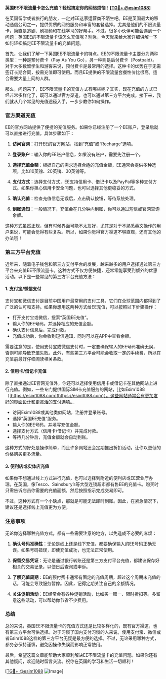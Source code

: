 **英国EE不限流量卡怎么充值？轻松搞定你的网络烦恼！[[TG💪+ @esim1088](https://t.me/s/esim1088)]**

在英国留学或者旅行的朋友，一定对EE这家运营商不陌生吧。EE是英国最大的移动通信公司之一，提供优质的网络服务和丰富的套餐选择。尤其是他们的不限流量卡，简直是追剧、刷视频和在线学习的好帮手。不过，很多小伙伴可能会遇到一个问题：英国EE的不限流量卡该怎么充值呢？别急，今天就来给大家详细讲解一下如何轻松搞定EE不限流量卡的充值问题。

首先，让我们了解一下英国EE不限流量卡的特点。EE的不限流量卡主要分为两种类型：一种是预付费卡（Pay As You Go），另一种则是后付费卡（Postpaid）。对于大多数留学生和游客来说，预付费卡是最常用的选择。这种卡的优势在于无需签订长期合同，按需充值即可使用。而且EE提供的不限流量套餐性价比很高，适合需要大量上网的人群。

那么，问题来了，EE不限流量卡的充值方式有哪些呢？其实，现在充值的方式已经非常多样化了，既可以通过官方渠道，也可以通过第三方平台完成。接下来，我们就从几个常见的充值途径入手，一步步教你如何操作。

### 官方渠道充值

EE的官方网站提供了便捷的充值服务。如果你已经注册了一个EE账户，登录后就可以直接进行充值。具体步骤如下：

1. **访问官网**：打开EE的官方网站，找到“充值”或“Recharge”选项。
   
2. **登录账户**：输入你的EE账户信息，如果没有账户，需要先注册一个。

3. **选择充值金额**：根据自己的需求选择合适的充值金额，EE通常会提供多种选项，比如10英镑、20英镑、30英镑等。

4. **支付方式**：选择支付方式，EE支持信用卡、借记卡以及PayPal等多种支付方式。如果你担心信用卡安全问题，也可以选择其他更稳妥的方式。

5. **确认充值**：检查充值信息无误后，点击确认按钮，等待系统处理。

6. **到账通知**：一般情况下，充值会在几分钟内到账，你可以通过短信或官网查询余额。

这种方式虽然正规，但有时候界面可能不太友好，尤其是对于不熟悉英文操作的用户来说，可能会觉得有些复杂。所以，如果你觉得官方渠道不够直观，还有其他的办法哦！

### 第三方平台充值

近年来，随着电子钱包和第三方支付平台的发展，越来越多的用户选择通过第三方平台来充值EE不限流量卡。这种方式不仅方便快捷，还常常能享受到额外的优惠活动。以下是一些常见的第三方平台充值方法：

#### 1. 支付宝/微信支付

支付宝和微信支付是目前中国用户最常用的支付工具，它们在全球范围内都得到了广泛的认可和支持。如果你想用这两种方式给EE充值，可以按照以下步骤操作：

- 打开支付宝或微信，搜索“英国EE充值”。
- 输入你的EE号码，并选择相应的充值金额。
- 确认支付信息后，完成付款。
- 充值成功后，你会收到短信通知，同时可以在APP中查看余额。

需要注意的是，使用支付宝或微信支付时，一定要确保输入的EE号码准确无误，否则可能导致充值失败。此外，有些第三方平台可能会收取一定的手续费，所以在充值前最好仔细阅读相关条款。

#### 2. 信用卡/借记卡充值

除了直接通过EE官网充值外，你还可以选择使用信用卡或借记卡在其他网站上进行充值。例如，一些专门提供国际SIM卡充值服务的网站，比如Esim1088（[https://esim1088.com](https://esim1088.com)）。这些网站通常会有更加友好的界面设计和更灵活的支付选项。

- 访问Esim1088或其他类似网站，注册并登录账号。
- 选择“英国EE充值”服务。
- 输入你的EE号码，并填写充值金额。
- 选择支付方式（信用卡/借记卡）并完成付款。
- 等待几分钟后，充值金额就会自动到账。

这种方式的好处是操作简单，而且许多网站还会定期推出折扣活动，让你以更低的价格购买更多流量。

#### 3. 便利店或实体店充值

如果你不想通过线上方式进行充值，也可以选择到附近的便利店或EE营业厅办理。在英国，像Tesco、Sainsbury’s等大型连锁超市都有售EE的充值卡。购买时只需告诉店员你需要的充值面额，然后按照指示完成交易即可。

不过，这种方式有一个小缺点，那就是可能无法即时到账。因此，在紧急情况下，建议还是选择线上充值更为方便。

### 注意事项

无论你选择哪种充值方式，都有一些需要注意的地方，以免造成不必要的麻烦：

1. **确认号码准确性**：无论是线上还是线下充值，都要确保输入的EE号码正确无误。如果号码错误，即使充值成功，也无法正常使用。

2. **保留交易凭证**：无论是通过银行转账还是第三方支付平台充值，都建议保存好相关的交易记录，以便日后查询或申诉。

3. **了解充值周期**：EE的预付费卡通常有固定的充值周期，超过这个周期未充值的话，可能会导致服务暂停。因此，记得定期关注自己的余额情况。

4. **关注促销活动**：EE经常会有各种促销活动，比如买一赠一、限时折扣等。多留意这些活动，可以帮助你节省不少费用。

### 总结

总的来说，英国EE不限流量卡的充值方式还是比较多样化的，既有官方渠道，也有第三方平台可供选择。对于习惯了国内支付习惯的人来说，使用支付宝、微信或者Esim1088这样的第三方平台无疑是最方便的选择。不过，无论采用哪种方式，都务必保持谨慎，避免因操作失误而影响正常使用。

最后，希望这篇文章能帮助大家顺利解决EE不限流量卡的充值问题。如果你还有其他疑问，欢迎随时留言交流。祝你在英国的学习和生活一切顺利！

[[TG💪+ @esim1088](https://t.me/s/esim1088) ![Image](https://i.postimg.cc/4NQfJmqS/Snipaste-2025-05-13-00-14-12.png)]